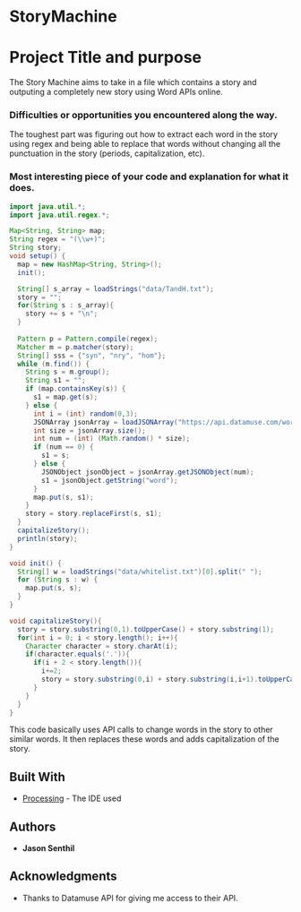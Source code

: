 # StoryMachine

# Project Title and purpose

The Story Machine aims to take in a file which contains a story and outputing a completely new story using Word APIs online.

### Difficulties or opportunities you encountered along the way.

The toughest part was figuring out how to extract each word in the story using regex and being able to replace that words without changing all the punctuation in the story (periods, capitalization, etc).

### Most interesting piece of your code and explanation for what it does.

```Java
import java.util.*;
import java.util.regex.*;

Map<String, String> map;
String regex = "(\\w+)";
String story;
void setup() {
  map = new HashMap<String, String>();
  init();

  String[] s_array = loadStrings("data/TandH.txt");
  story = "";
  for(String s : s_array){
    story += s + "\n";
  }
  
  Pattern p = Pattern.compile(regex);
  Matcher m = p.matcher(story);
  String[] sss = {"syn", "nry", "hom"};
  while (m.find()) {
    String s = m.group();
    String s1 = "";
    if (map.containsKey(s)) {
      s1 = map.get(s);
    } else {
      int i = (int) random(0,3);
      JSONArray jsonArray = loadJSONArray("https://api.datamuse.com/words?rel_" + sss[i] + "="+s);
      int size = jsonArray.size();
      int num = (int) (Math.random() * size);
      if (num == 0) {
        s1 = s;
      } else { 
        JSONObject jsonObject = jsonArray.getJSONObject(num);
        s1 = jsonObject.getString("word");
      }
      map.put(s, s1);
    }
    story = story.replaceFirst(s, s1);
  }
  capitalizeStory();
  println(story);
}

void init() {
  String[] w = loadStrings("data/whitelist.txt")[0].split(" ");
  for (String s : w) {
    map.put(s, s);
  }
}

void capitalizeStory(){
  story = story.substring(0,1).toUpperCase() + story.substring(1);
  for(int i = 0; i < story.length(); i++){
    Character character = story.charAt(i);
    if(character.equals('.')){
      if(i + 2 < story.length()){
        i+=2;
        story = story.substring(0,i) + story.substring(i,i+1).toUpperCase() + story.substring(i+1);
      }
    }
  }
}
```
This code basically uses API calls to change words in the story to other similar words. It then replaces these words and adds capitalization of the story.
## Built With

* [Processing](https://processing.org/) - The IDE used

## Authors

* **Jason Senthil** 


## Acknowledgments

* Thanks to Datamuse API for giving me access to their API.
